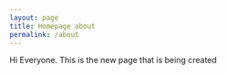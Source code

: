 ```yaml
---
layout: page
title: Homepage about
permalink: /about
---
```


Hi Everyone. This is the new page that is being created
